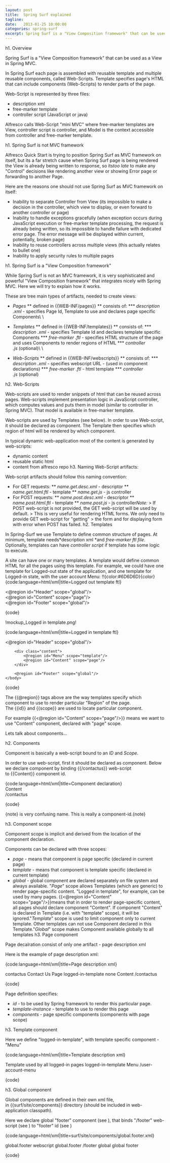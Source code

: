 ```yaml
---
layout: post
title:  Spring Surf explained
tagline: 
date:   2013-01-25 10:00:00
categories: spring-surf
excerpt: Spring Surf is a "View Composition framework" that can be used as a View in Spring MVC
---
```



h1. Overview

Spring Surf is a "View Composition framework" that can be used as a View in Spring MVC.

In Spring Surf each page is assembled with reusable template and multiple reusable components, called Web-Scripts. Template specifies page's HTML that can include components (Web-Scripts) to render parts of the page.

Web-Script is represented by three files:

* description xml
* free-marker template
* controller script (JavaScript or java)

Alfresco calls Web-Script "mini MVC" where free-marker templates are View, controller script is controller, and Model is the context accessible from controller and free-marker template.

h1. Spring Surf is not MVC framework

Alfresco Quick Start is trying to position Spring Surf as MVC framework on itself, but its a far stretch cause when Spring Surf page is being rendered the View is already being written to response, so its*too late* to make any "Control" decisions like rendering another view or showing Error page or forwarding to another Page.

Here are the reasons one should not use Spring Surf as MVC framework on itself:

* Inability to separate Controller from View (its impossible to make a decision in the controller, which view to display, or even forward to another controller or page)
* Inability to handle exceptions gracefully (when exception occurs during JavaScript execution or free-marker template processing, the request is already being written, so its impossible to handle failure with dedicated error page. The error message will be displayed within current, potentially, broken page)
* Inability to reuse controllers across multiple views (this actually relates to bullet one)
* Inability to apply security rules to multiple pages

h1. Spring Surf is a "View Composition framework"

While Spring Surf is not an MVC framework, it is very sophisticated and powerful "View Composition framework" that integrates nicely with Spring MVC. Here we will try to explain how it works.

These are tree main types of artifacts, needed to create views:

* *Pages*
** defined in {{WEB-INF/pages}}
** consists of:
*** *description .xml* - specifies Page Id, Template to use and declares page specific Components\\
\\

* *Templates*
** defined in {{WEB-INF/templates}}
** consists of:
*** *description .xml* - specifies Template Id and declares template specific Components
*** *free-marker .ftl* - specifies HTML structure of the page and uses Components to render regions of HTML
*** *controller .js* (optional)\\
\\

* *Web-Scripts*
** defined in {{WEB-INF/webscripts}}
** consists of:
*** *description .xml* - specifies webscript URL - (used in component declarations)
*** *free-marker .ftl* - html template
*** *controller .js* (optional)

h2. Web-Scripts

Web-scripts are used to render snippets of html that can be reused across pages. Web-scripts implement presentation logic in JavaScript controller, which computes values and puts them in model (similar to controller in Spring MVC). That model is available in free-marker template.

Web-scripts are used by Templates (see below). In order to use Web-script, it should be declared as component. The Template then specifies which region of html will be rendered by which component.

In typical dynamic web-application most of the content is generated by web-scripts:

* dynamic content
* reusable static html
* content from alfresco repo
h3. Naming Web-Script artifacts:

Web-script artifacts should follow this naming convention:

* For GET requests:
** *name.get.desc.xml* - descriptor
** *name.get.html.ftl* - template
** *name.get.js* - js controller
* For POST requests:
** *name.post.desc.xml* - descriptor
** *name.post.html.ftl* - template
** *name.post.js* - js controller*Note:* > If POST web-script is not provided, the GET web-script will be used by default. > This is very useful for rendering HTML forms. We only need to provide GET web-script for "getting" > the form and for displaying form with error when POST has failed.
h2. Templates

In Spring-Surf we use Template to define common structure of pages. At minimum, template needs*description xml *and *free-marker ftl file*. Optionally, templates can have *controller script* if template has some logic to execute.

A site can have one or many templates. A template would define common HTML for all the pages using this template. For example, we could have one template for Logged-out state of the application, and one template for Logged-in state, with the user account Menu:
!!{color:#6D6D6D}{color}
{code:language=html/xml|title=Logged out template ftl}
<html>
    <body>
        <@region id="Header" scope="global"/>
        <div class="content">
            <@region id="Content" scope="page"/>
        </div>  
        <@region id="Footer" scope="global"/> 
    </body>
</html>
            
{code}



!mockup_Logged in template.png!

{code:language=html/xml|title=Logged in template ftl}
<html>
    <body>
        <@region id="Header" scope="global"/>

        <div class="content">
            <@region id="Menu" scope="template"/>
            <@region id="Content" scope="page"/>
        </div>  

        <@region id="Footer" scope="global"/> 
    </body>
</html>
            
{code}



The {{@region}} tags above are the way templates specify which component to use to render particular "Region" of the page. The {{id}} and {{scope}} are used to locate particular component.

For example {{<@region id="Content" scope="page"/>}} means we want to use "Content" component, declared with "page" scope.

Lets talk about components...

h2. Components

Component is basically a web-script bound to an *ID* and *Scope*.

In order to use web-script, first it should be declared as component. Below we declare component by binding {{/contactus}} web-script to {{Content}} component id.

{code:language=html/xml|title=Component declaration}
<components>      
    <component>
        <region-id>Content</region-id>            
        <url>/contactus</url>
    </component>
</components>
            
{code}

{note}
<region-id> is very confusing name. This is really a component-id.{note}

h3. Component scope

Component scope is implicit and derived from the location of the component declaration.

Components can be declared with three scopes:

* *page* - means that component is page specific (declared in current page)
* *template* - means that component is template specific (declared in current template)
* *global* - global component are declared separately on file system and always available.
"*Page*" scope allows Templates (which are generic) to render page-specific content. "Logged in template", for example, can be used by many pages. {{<@region id="Content" scope="page"/>}}means that in order to render page-specific content, all pages should declare component "Content". If component "Content" is declared in Template (i.e. with "template" scope), it will be ignored."*Template*" scope is used to limit component only to current template. Other templates can not use Component declared in this Template."*Global*" scope makes Component available globally to all templates
h3. Page component

Page decalration consist of only one artifact - page description xml

Here is the example of page description xml:

{code:language=html/xml|title=Page description xml}
<?xml version="1.0" encoding="UTF-8"?>
<page> 
    <id>contactus</id>
    <description>Contact Us Page</description>   
    <template-instance>logged-in-template</template-instance>
    <authentication>none</authentication>
    <components>    
        <component>
            <region-id>Content</region-id>            
            <url>/contactus</url>
        </component>
    </components>
</page>
            
{code}

Page definition specifies:

* *id* - to be used by Spring framework to render this particular page.
* *template-instance* - template to use to render this page
* *components* - page specific components (components with page scope)

h3. Template component

Here we define "logged-in-template", with template specific component - "Menu"

{code:language=html/xml|title=Template description xml}
<?xml version="1.0" encoding="UTF-8"?>
<template-instance>
    <title>logged-in-template</title>  
    <description>Template used by all logged-in pages</description>
    <template-type>logged-in-template</template-type>     
    <components>
        <component>
            <region-id>Menu</region-id>            
            <url>/user-account-menu</url>
        </component>    
    </components>   
</template-instance>
            
{code}



h3. Global component

Global components are defined in their own xml file, in {{surf/site/components}} directory (should be included in web-application classpath).

Here we declare global "footer" component (see <guid>), that binds "/footer" web-script (see <url>) to "footer" id (see <region-id>)

{code:language=html/xml|title=surf/site/components/global.footer.xml}
<?xml version="1.0" encoding="UTF-8" standalone="no"?>
<component> 
  <guid>global.footer</guid>  
  <component-type-id>webscript</component-type-id>  
  <title>global.footer</title>  
  <description>global.footer</description>  
  <url>/footer</url>  
  <resources/>  
  <scope>global</scope>  
  <source-id>global</source-id>  
  <region-id>footer</region-id>  
  <properties/>
</component>
            
{code}